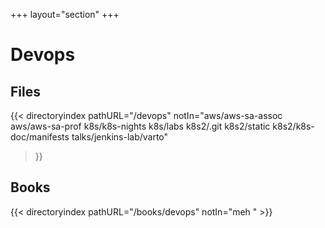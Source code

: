 +++
layout="section"
+++

# Devops

## Files
{{< directoryindex 
   pathURL="/devops" 
   notIn="aws/aws-sa-assoc aws/aws-sa-prof k8s/k8s-nights k8s/labs k8s2/.git k8s2/static k8s2/k8s-doc/manifests talks/jenkins-lab/varto"
>}}

## Books
{{< directoryindex pathURL="/books/devops" notIn="meh " >}}
